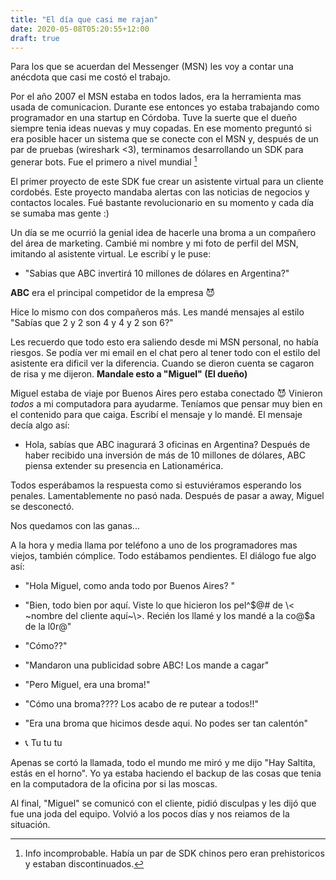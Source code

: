 ```yaml
---
title: "El día que casi me rajan"
date: 2020-05-08T05:20:55+12:00
draft: true
---
```


Para los que se acuerdan del Messenger (MSN) les voy a contar una anécdota que casi me costó el trabajo.

Por el año 2007 el MSN estaba en todos lados, era la herramienta mas usada de comunicacion. Durante ese entonces yo estaba trabajando como programador en una startup en Córdoba. Tuve la suerte que el dueño siempre tenia ideas nuevas y muy copadas. En ese momento preguntó si era posible hacer un sistema que se conecte con el MSN y, después de un par de pruebas (wireshark <3), terminamos desarrollando un SDK para generar bots. Fue el primero a nivel mundial [^1] 

[^1]: Info incomprobable. Había un par de SDK chinos pero eran prehistoricos y estaban discontinuados.

El primer proyecto de este SDK fue crear un asistente virtual para un cliente cordobés. Este proyecto mandaba alertas con las noticias de negocios y contactos locales. Fué bastante revolucionario en su momento y cada día se sumaba mas gente :)

Un día se me ocurrió la genial idea de hacerle una broma a un compañero del área de marketing. Cambié mi nombre y mi foto de perfil del MSN, imitando al asistente virtual. Le escribí y le puse:

- "Sabias que ABC invertirá 10 millones de dólares en Argentina?"

**ABC** era el principal competidor de la empresa 😈  

Hice lo mismo con dos compañeros más. Les mandé mensajes al estilo "Sabías que 2 y 2 son 4 y 4 y 2 son 6?"

Les recuerdo que todo esto era saliendo desde mi MSN personal, no había riesgos. Se podía ver mi email en el chat pero al tener todo con el estilo del asistente era dificil ver la diferencia. Cuando se dieron cuenta se cagaron de risa y me dijeron. **Mandale esto a "Miguel" (El dueño)**

Miguel estaba de viaje por Buenos Aires pero estaba conectado 😈 Vinieron _todos_ a mi computadora para ayudarme. Teníamos que pensar muy bien en el contenido para que caiga. Escribí el mensaje y lo mandé. El mensaje decía algo así:

- Hola, sabías que ABC inagurará 3 oficinas en Argentina? Después de haber recibido una inversión de más de 10 millones de dólares, ABC piensa extender su presencia en Lationamérica.

Todos esperábamos la respuesta como si estuviéramos esperando los penales. Lamentablemente no pasó nada. Después de pasar a away, Miguel se desconectó.

Nos quedamos con las ganas...

A la hora y media llama por teléfono a uno de los programadores mas viejos, también cómplice. Todo estábamos pendientes. El diálogo fue algo así:

- "Hola Miguel, como anda todo por Buenos Aires? "

- "Bien, todo bien por aquí. Viste lo que hicieron los pel^$@# de \< ~nombre del cliente aquí~\>. Recién los llamé y los mandé a la co@$a de la l0r@"

- "Cómo??"  

- "Mandaron una publicidad sobre ABC! Los mande a cagar"

- "Pero Miguel, era una broma!"

- "Cómo una broma???? Los acabo de re putear a todos!!"

- "Era una broma que hicimos desde aqui. No podes ser tan calentón"

- 📞 Tu tu tu 

Apenas se cortó la llamada, todo el mundo me miró y me dijo "Hay Saltita, estás en el horno". Yo ya estaba haciendo el backup de las cosas que tenia en la computadora de la oficina por si las moscas.

Al final, "Miguel" se comunicó con el cliente, pidió disculpas y les dijó que fue una joda del equipo. Volvió a los pocos días y nos reiamos de la situación.
